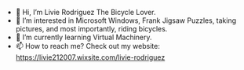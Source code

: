 - 👋 Hi, I’m Livie Rodriguez The Bicycle Lover.
- 👀 I’m interested in Microsoft Windows, Frank Jigsaw Puzzles, taking pictures, and most importantly, riding bicycles.
- 🌱 I’m currently learning Virtual Machinery.
- 📫 How to reach me? Check out my website: https://livie212007.wixsite.com/livie-rodriguez

<!---
littlemisslivie2007/littlemisslivie2007 is a ✨ special ✨ repository because its `README.md` (this file) appears on your GitHub profile.
You can click the Preview link to take a look at your changes.
--->
